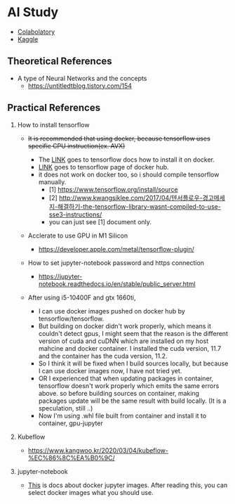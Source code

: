 # AI Study
* [Colabolatory](https://research.google.com/colaboratory)
* [Kaggle](https://www.kaggle.com)

## Theoretical References
* A type of Neural Networks and the concepts
    - https://untitledtblog.tistory.com/154

## Practical References
1) How to install tensorflow
    - ~~It is recommended that using docker, because tensorflow uses specific CPU instruction(ex. AVX)~~
        * The [LINK](https://www.tensorflow.org/install/docker) goes to tensorflow docs how to install it on docker.
        * [LINK](https://hub.docker.com/r/tensorflow/tensorflow) goes to tensorflow page of docker hub.

        - it does not work on docker too, so i should compile tensorflow manually.
            - [1] https://www.tensorflow.org/install/source
            - [2] http://www.kwangsiklee.com/2017/04/텐서플로우-경고메세지-해결하기-the-tensorflow-library-wasnt-compiled-to-use-sse3-instructions/
            - you can just see [1] document only.

    * Acclerate to use GPU in M1 Silicon
        - https://developer.apple.com/metal/tensorflow-plugin/

    * How to set jupyter-notebook password and https connection
        - https://jupyter-notebook.readthedocs.io/en/stable/public_server.html

    * After using i5-10400F and gtx 1660ti,
        - I can use docker images pushed on docker hub by tensorflow/tensorflow.
        - But building on docker didn't work properly, which means it couldn't detect gpus, I might seem that the reason is the different version of cuda and cuDNN which are installed on my host mahcine and docker container. I installed the cuda version, 11.7 and the container has the cuda version, 11.2.
        - So I think it will be fixed when I build sources locally, but because I can use docker images now, I have not tried yet.
		* OR I experienced that when updating packages in container, tensorflow doesn't work properly which emits the same errors above. so before building sources on container, making packages update will be the same result with build locally. (It is a speculation, still ..)
        - Now I'm using .whl file built from container and install it to container, gpu-jupyter

2) Kubeflow
    - https://www.kangwoo.kr/2020/03/04/kubeflow-%EC%86%8C%EA%B0%9C/

3) jupyter-notebook
    * [This](https://jupyter-docker-stacks.readthedocs.io/en/latest/using/selecting.html) is docs about docker jupyter images. After reading this, you can select docker images what you should use.
